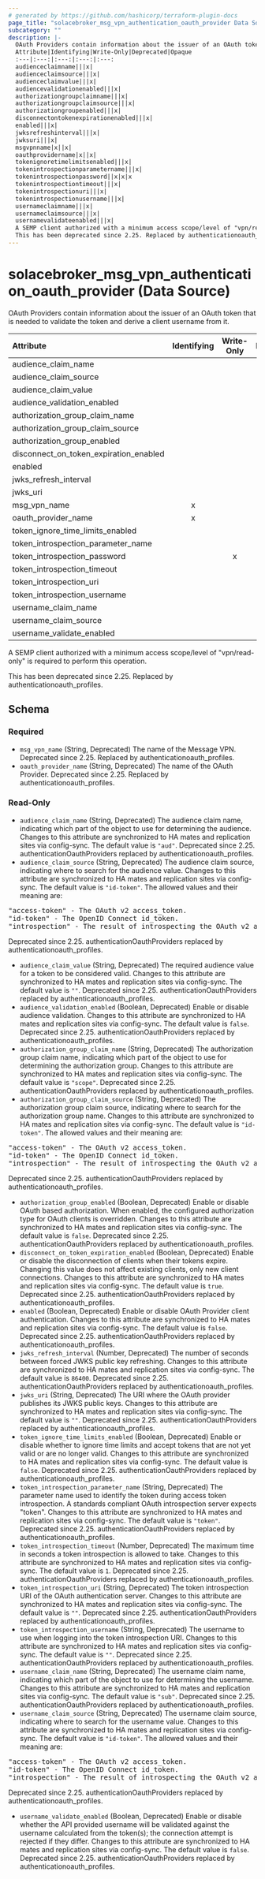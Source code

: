 ```yaml
---
# generated by https://github.com/hashicorp/terraform-plugin-docs
page_title: "solacebroker_msg_vpn_authentication_oauth_provider Data Source - solacebroker"
subcategory: ""
description: |-
  OAuth Providers contain information about the issuer of an OAuth token that is needed to validate the token and derive a client username from it.
  Attribute|Identifying|Write-Only|Deprecated|Opaque
  :---|:---:|:---:|:---:|:---:
  audienceclaimname|||x|
  audienceclaimsource|||x|
  audienceclaimvalue|||x|
  audiencevalidationenabled|||x|
  authorizationgroupclaimname|||x|
  authorizationgroupclaimsource|||x|
  authorizationgroupenabled|||x|
  disconnectontokenexpirationenabled|||x|
  enabled|||x|
  jwksrefreshinterval|||x|
  jwksuri|||x|
  msgvpnname|x||x|
  oauthprovidername|x||x|
  tokenignoretimelimitsenabled|||x|
  tokenintrospectionparametername|||x|
  tokenintrospectionpassword||x|x|x
  tokenintrospectiontimeout|||x|
  tokenintrospectionuri|||x|
  tokenintrospectionusername|||x|
  usernameclaimname|||x|
  usernameclaimsource|||x|
  usernamevalidateenabled|||x|
  A SEMP client authorized with a minimum access scope/level of "vpn/read-only" is required to perform this operation.
  This has been deprecated since 2.25. Replaced by authenticationoauth_profiles.
---
```


# solacebroker_msg_vpn_authentication_oauth_provider (Data Source)

OAuth Providers contain information about the issuer of an OAuth token that is needed to validate the token and derive a client username from it.


Attribute|Identifying|Write-Only|Deprecated|Opaque
:---|:---:|:---:|:---:|:---:
audience_claim_name|||x|
audience_claim_source|||x|
audience_claim_value|||x|
audience_validation_enabled|||x|
authorization_group_claim_name|||x|
authorization_group_claim_source|||x|
authorization_group_enabled|||x|
disconnect_on_token_expiration_enabled|||x|
enabled|||x|
jwks_refresh_interval|||x|
jwks_uri|||x|
msg_vpn_name|x||x|
oauth_provider_name|x||x|
token_ignore_time_limits_enabled|||x|
token_introspection_parameter_name|||x|
token_introspection_password||x|x|x
token_introspection_timeout|||x|
token_introspection_uri|||x|
token_introspection_username|||x|
username_claim_name|||x|
username_claim_source|||x|
username_validate_enabled|||x|



A SEMP client authorized with a minimum access scope/level of "vpn/read-only" is required to perform this operation.

This has been deprecated since 2.25. Replaced by authenticationoauth_profiles.



<!-- schema generated by tfplugindocs -->
## Schema

### Required

- `msg_vpn_name` (String, Deprecated) The name of the Message VPN. Deprecated since 2.25. Replaced by authenticationoauth_profiles.
- `oauth_provider_name` (String, Deprecated) The name of the OAuth Provider. Deprecated since 2.25. Replaced by authenticationoauth_profiles.

### Read-Only

- `audience_claim_name` (String, Deprecated) The audience claim name, indicating which part of the object to use for determining the audience. Changes to this attribute are synchronized to HA mates and replication sites via config-sync. The default value is `"aud"`. Deprecated since 2.25. authenticationOauthProviders replaced by authenticationoauth_profiles.
- `audience_claim_source` (String, Deprecated) The audience claim source, indicating where to search for the audience value. Changes to this attribute are synchronized to HA mates and replication sites via config-sync. The default value is `"id-token"`. The allowed values and their meaning are:

<pre>
"access-token" - The OAuth v2 access_token.
"id-token" - The OpenID Connect id_token.
"introspection" - The result of introspecting the OAuth v2 access_token.
</pre>
 Deprecated since 2.25. authenticationOauthProviders replaced by authenticationoauth_profiles.
- `audience_claim_value` (String, Deprecated) The required audience value for a token to be considered valid. Changes to this attribute are synchronized to HA mates and replication sites via config-sync. The default value is `""`. Deprecated since 2.25. authenticationOauthProviders replaced by authenticationoauth_profiles.
- `audience_validation_enabled` (Boolean, Deprecated) Enable or disable audience validation. Changes to this attribute are synchronized to HA mates and replication sites via config-sync. The default value is `false`. Deprecated since 2.25. authenticationOauthProviders replaced by authenticationoauth_profiles.
- `authorization_group_claim_name` (String, Deprecated) The authorization group claim name, indicating which part of the object to use for determining the authorization group. Changes to this attribute are synchronized to HA mates and replication sites via config-sync. The default value is `"scope"`. Deprecated since 2.25. authenticationOauthProviders replaced by authenticationoauth_profiles.
- `authorization_group_claim_source` (String, Deprecated) The authorization group claim source, indicating where to search for the authorization group name. Changes to this attribute are synchronized to HA mates and replication sites via config-sync. The default value is `"id-token"`. The allowed values and their meaning are:

<pre>
"access-token" - The OAuth v2 access_token.
"id-token" - The OpenID Connect id_token.
"introspection" - The result of introspecting the OAuth v2 access_token.
</pre>
 Deprecated since 2.25. authenticationOauthProviders replaced by authenticationoauth_profiles.
- `authorization_group_enabled` (Boolean, Deprecated) Enable or disable OAuth based authorization. When enabled, the configured authorization type for OAuth clients is overridden. Changes to this attribute are synchronized to HA mates and replication sites via config-sync. The default value is `false`. Deprecated since 2.25. authenticationOauthProviders replaced by authenticationoauth_profiles.
- `disconnect_on_token_expiration_enabled` (Boolean, Deprecated) Enable or disable the disconnection of clients when their tokens expire. Changing this value does not affect existing clients, only new client connections. Changes to this attribute are synchronized to HA mates and replication sites via config-sync. The default value is `true`. Deprecated since 2.25. authenticationOauthProviders replaced by authenticationoauth_profiles.
- `enabled` (Boolean, Deprecated) Enable or disable OAuth Provider client authentication. Changes to this attribute are synchronized to HA mates and replication sites via config-sync. The default value is `false`. Deprecated since 2.25. authenticationOauthProviders replaced by authenticationoauth_profiles.
- `jwks_refresh_interval` (Number, Deprecated) The number of seconds between forced JWKS public key refreshing. Changes to this attribute are synchronized to HA mates and replication sites via config-sync. The default value is `86400`. Deprecated since 2.25. authenticationOauthProviders replaced by authenticationoauth_profiles.
- `jwks_uri` (String, Deprecated) The URI where the OAuth provider publishes its JWKS public keys. Changes to this attribute are synchronized to HA mates and replication sites via config-sync. The default value is `""`. Deprecated since 2.25. authenticationOauthProviders replaced by authenticationoauth_profiles.
- `token_ignore_time_limits_enabled` (Boolean, Deprecated) Enable or disable whether to ignore time limits and accept tokens that are not yet valid or are no longer valid. Changes to this attribute are synchronized to HA mates and replication sites via config-sync. The default value is `false`. Deprecated since 2.25. authenticationOauthProviders replaced by authenticationoauth_profiles.
- `token_introspection_parameter_name` (String, Deprecated) The parameter name used to identify the token during access token introspection. A standards compliant OAuth introspection server expects "token". Changes to this attribute are synchronized to HA mates and replication sites via config-sync. The default value is `"token"`. Deprecated since 2.25. authenticationOauthProviders replaced by authenticationoauth_profiles.
- `token_introspection_timeout` (Number, Deprecated) The maximum time in seconds a token introspection is allowed to take. Changes to this attribute are synchronized to HA mates and replication sites via config-sync. The default value is `1`. Deprecated since 2.25. authenticationOauthProviders replaced by authenticationoauth_profiles.
- `token_introspection_uri` (String, Deprecated) The token introspection URI of the OAuth authentication server. Changes to this attribute are synchronized to HA mates and replication sites via config-sync. The default value is `""`. Deprecated since 2.25. authenticationOauthProviders replaced by authenticationoauth_profiles.
- `token_introspection_username` (String, Deprecated) The username to use when logging into the token introspection URI. Changes to this attribute are synchronized to HA mates and replication sites via config-sync. The default value is `""`. Deprecated since 2.25. authenticationOauthProviders replaced by authenticationoauth_profiles.
- `username_claim_name` (String, Deprecated) The username claim name, indicating which part of the object to use for determining the username. Changes to this attribute are synchronized to HA mates and replication sites via config-sync. The default value is `"sub"`. Deprecated since 2.25. authenticationOauthProviders replaced by authenticationoauth_profiles.
- `username_claim_source` (String, Deprecated) The username claim source, indicating where to search for the username value. Changes to this attribute are synchronized to HA mates and replication sites via config-sync. The default value is `"id-token"`. The allowed values and their meaning are:

<pre>
"access-token" - The OAuth v2 access_token.
"id-token" - The OpenID Connect id_token.
"introspection" - The result of introspecting the OAuth v2 access_token.
</pre>
 Deprecated since 2.25. authenticationOauthProviders replaced by authenticationoauth_profiles.
- `username_validate_enabled` (Boolean, Deprecated) Enable or disable whether the API provided username will be validated against the username calculated from the token(s); the connection attempt is rejected if they differ. Changes to this attribute are synchronized to HA mates and replication sites via config-sync. The default value is `false`. Deprecated since 2.25. authenticationOauthProviders replaced by authenticationoauth_profiles.
